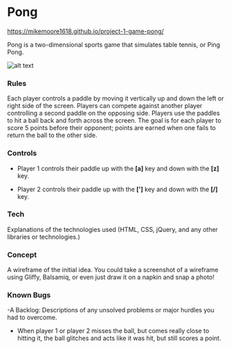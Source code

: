 
# Pong

https://mikemoore1618.github.io/project-1-game-pong/

Pong is a two-dimensional sports game that simulates table tennis, or Ping Pong. 

![alt text](https://i.imgur.com/HxCpqbY.png)

### Rules

Each player controls a paddle by moving it vertically up and down the left or right side of the screen. Players can compete against another player controlling a second paddle on the opposing side. Players use the paddles to hit a ball back and forth across the screen. The goal is for each player to score 5 points before their opponent; points are earned when one fails to return the ball to the other side.


### Controls

- Player 1 controls their paddle up with the **[a]** key and down with the **[z]** key.

- Player 2 controls their paddle up with the **[']** key and down with the **[/]** key.

### Tech

Explanations of the technologies used (HTML, CSS, jQuery, and any other libraries or technologies.)

### Concept

A wireframe of the initial idea. You could take a screenshot of a wireframe using Gliffy, Balsamiq, or even just draw it on a napkin and snap a photo!

### Known Bugs

-A Backlog: Descriptions of any unsolved problems or major hurdles you had to overcome.

- When player 1 or player 2 misses the ball, but comes really close to hitting it, the ball glitches and acts like it was hit, but still scores a point. 

